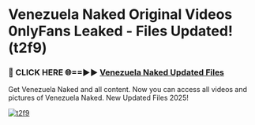 # Venezuela Naked Original Videos 0nlyFans Leaked - Files Updated! (t2f9)

<h3>🔴 CLICK HERE 🌐==►► <a href="https://tinyurl.com/up5wt9bj" rel="nofollow">Venezuela Naked Updated Files</a></h3>

Get Venezuela Naked and all content. Now you can access all videos and pictures of Venezuela Naked. New Updated Files 2025!

[![t2f9](https://i.imgur.com/ABiUzMV.gif)](https://tinyurl.com/up5wt9bj)
